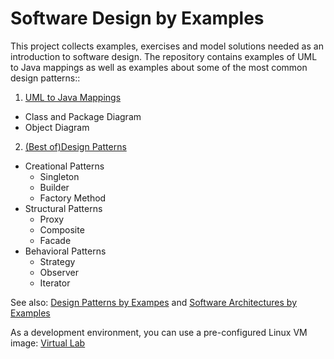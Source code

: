 # Software Design by Examples
This project collects examples, exercises and model solutions needed as an introduction to software design.
The repository contains examples of UML to Java mappings as well as examples about some of the most common
design patterns::

1. [UML to Java Mappings](https://github.com/teiniker/teiniker-lectures-softwaredesign/tree/master/uml-to-java)
  * Class and Package Diagram
  * Object Diagram

2. [(Best of)Design Patterns](https://github.com/teiniker/teiniker-lectures-softwaredesign/tree/master/oo-design)
  * Creational Patterns
    - Singleton
    - Builder
    - Factory Method
  * Structural Patterns
    - Proxy
    - Composite
    - Facade    
  * Behavioral Patterns
    - Strategy
    - Observer
    - Iterator

See also: 
[Design Patterns by Exampes](https://github.com/teiniker/teiniker-lectures-designpatterns) and 
[Software Architectures by Examples](https://github.com/teiniker/teiniker-lectures-softwarearchitectures) 

As a development environment, you can use a pre-configured Linux VM image:
[Virtual Lab](https://drive.google.com/drive/folders/1AzsF4Mvh1HJ8k6OW5W5hQ5CF0HdqA51l)
